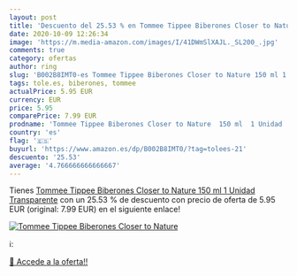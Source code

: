 ```yaml
---
layout: post
title: 'Descuento del 25.53 % en Tommee Tippee Biberones Closer to Nature'
date: 2020-10-09 12:26:34
image: 'https://m.media-amazon.com/images/I/41DWmSlXAJL._SL200_.jpg'
comments: true
category: ofertas
author: ring
slug: 'B002B8IMT0-es Tommee Tippee Biberones Closer to Nature 150 ml 1 Unidad...'
tags: tole.es, biberones, tommee
actualPrice: 5.95 EUR
currency: EUR
price: 5.95
comparePrice: 7.99 EUR
prodname: 'Tommee Tippee Biberones Closer to Nature  150 ml  1 Unidad  Transparente'
country: 'es'
flag: '🇪🇸'
buyurl: 'https://www.amazon.es/dp/B002B8IMT0/?tag=tolees-21'
descuento: '25.53'
average: '4.766666666666667'
---
```


Tienes [Tommee Tippee Biberones Closer to Nature  150 ml  1 Unidad  Transparente](https://www.amazon.es/dp/B002B8IMT0/?tag=tolees-21) con un 25.53 % de descuento con precio de oferta de 5.95 EUR (original: 7.99 EUR) en el siguiente enlace!

[![Tommee Tippee Biberones Closer to Nature](https://m.media-amazon.com/images/I/41DWmSlXAJL._SL200_.jpg)](https://www.amazon.es/dp/B002B8IMT0/?tag=tolees-21)

ℹ️:


[🛒 Accede a la oferta!!](https://www.amazon.es/dp/B002B8IMT0/?tag=tolees-21)
